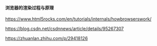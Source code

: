 #### 浏览器的渲染过程与原理



https://www.html5rocks.com/en/tutorials/internals/howbrowserswork/

https://blog.csdn.net/csdnnews/article/details/95267307

https://zhuanlan.zhihu.com/p/29418126